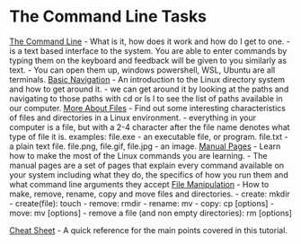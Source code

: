 # The Command Line Tasks

[The Command Line](https://ryanstutorials.net/linuxtutorial/commandline.php) - What is it, how does it work and how do I get to one.
    - is a text based interface to the system. You are able to enter commands by typing them on the keyboard and feedback will be given to you similarly as text.
    - You can open them up, windows powershell, WSL, Ubuntu are all terminals.
[Basic Navigation](https://ryanstutorials.net/linuxtutorial/navigation.php) - An introduction to the Linux directory system and how to get around it.
    - we can get around it by looking at the paths and navigating to those paths with cd or ls l to see the list of paths available in our computer. 
[More About Files](https://ryanstutorials.net/linuxtutorial/aboutfiles.php) - Find out some interesting characteristics of files and directories in a Linux environment.
    - everything in your computer is a file, but with a 2-4 character after the file name denotes what type of file it is.
    examples:
        file.exe - an executable file, or program.
        file.txt - a plain text file.
        file.png, file.gif, file.jpg - an image.
[Manual Pages](https://ryanstutorials.net/linuxtutorial/manual.php) - Learn how to make the most of the Linux commands you are learning.
    - The manual pages are a set of pages that explain every command available on your system including what they do, the specifics of how you run them and what command line arguments they accept
[File Manipulation](https://ryanstutorials.net/linuxtutorial/filemanipulation.php) - How to make, remove, rename, copy and move files and directories.
    - create: mkdir
    - create(file): touch
    - remove: rmdir
    - rename: mv
    - copy: cp [options] <source> <destination>
    - move: mv [options] <source> <destination>
    - remove a file (and non empty directories): rm [options] <file>

[Cheat Sheet](https://ryanstutorials.net/linuxtutorial/cheatsheet.php) - A quick reference for the main points covered in this tutorial.
